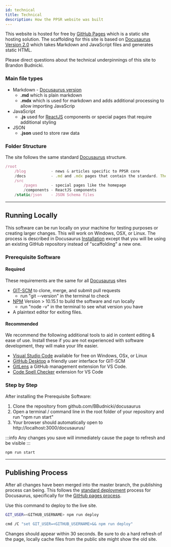 ```yaml
---
id: technical
title: Technical
description: How the PPSR website was built
---
```


This website is hosted for free by [GitHub Pages](https://docs.github.com/en/github/working-with-github-pages) which is a static site hosting solution. The scaffolding for this site is based on [Docusaurus Version 2.0](https://v2.docusaurus.io/docs/) which takes Markdown and JavaScript files and generates static HTML.

Please direct questions about the technical underpinnings of this site to Brandon Budnicki.


### Main file types
- Markdown - [Docusaurus version](https://v2.docusaurus.io/docs/markdown-features/)
    - **.md** which is plain markdown
    - **.mdx** which is used for markdown and adds additional processing to allow importing JavaScrip
- JavaScript 
    - **.js** used for [ReactJS](https://reactjs.org/docs/getting-started.html) components or special pages that require additional styling
- JSON
    - **.json** used to store raw data

### Folder Structure
The site follows the same standard [Docusaurus](https://v2.docusaurus.io/docs/creating-pages) structure.

```jsx title="Commonly changed files"
/root
    /blog           - news & articles specific to PPSR core
    /docs           - .md and .mdx pages that contain the standard. These get versioned!
    /src
        /pages      - special pages like the homepage
        /components - ReactJS components
    /static/json    - JSON Schema files

```

---
## Running Locally
This software can be run locally on your machine for testing purposes or creating larger changes. This will work on Windows, OSX, or Linux. The process is described in Docusaurus [Installation](https://v2.docusaurus.io/docs/installation) except that you will be using an existing GitHub repository instead of "scaffolding" a new one.

### Prerequisite Software
#### Required
These requirements are the same for all [Docusaurus](https://v2.docusaurus.io/docs/installation) sites
- [GIT-SCM](https://git-scm.com/book/en/v2/Getting-Started-Installing-Git) to clone, merge, and submit pull requests
    - run "git --version" in the terminal to check
- [NPM](https://nodejs.org/en/download/)  Version > 10.15.1 to build the software and run locally
    - run "node -v" in the terminal to see what version you have
- A plaintext editor for exiting files.

#### Recommended
We recommend the following additional tools to aid in content editing & ease of use. Install these if you are not experienced with software development, they will make your life easier.
- [Visual Studio Code](https://code.visualstudio.com/) available for free on Windows, OSx, or Linux
- [GitHub Desktop](https://desktop.github.com/) a friendly user interface for GIT-SCM
- [GitLens](https://marketplace.visualstudio.com/items?itemName=eamodio.gitlens) a GitHub management extension for VS Code.
- [Code Spell Checker](https://marketplace.visualstudio.com/items?itemName=streetsidesoftware.code-spell-checker) extension for VS Code

### Step by Step
After installing the Prerequisite Software:
1. Clone the repository from github.com/BBudnicki/docusaurus
2. Open a terminal / command line in the root folder of your repository and run "npm run start"
3. Your browser should automatically open to http://localhost:3000/docusaurus/

:::info
Any changes you save will immediately cause the page to refresh and be visible
:::


```
npm run start
```

---
## Publishing Process
After all changes have been merged into the master branch, the publishing process can being. This follows the [standard deployment](https://v2.docusaurus.io/docs/deployment) process for Docusaurus, specifically for the [GitHub pages process](https://v2.docusaurus.io/docs/deployment#deploying-to-github-pages).

Use this command to deploy to the live site. 
```bash title="linux / OSx"
GIT_USER=<GITHUB_USERNAME> npm run deploy
```
```sh title="windows"
cmd /C "set GIT_USER=<GITHUB_USERNAME>&& npm run deploy"
```
Changes should appear within 30 seconds. Be sure to do a hard refresh of the page, locally cache files from the public site might show the old site.


